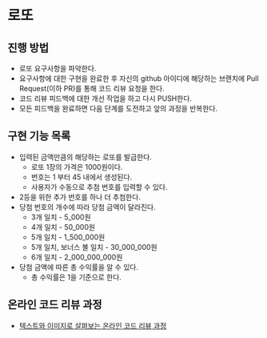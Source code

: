 # 로또
## 진행 방법
* 로또 요구사항을 파악한다.
* 요구사항에 대한 구현을 완료한 후 자신의 github 아이디에 해당하는 브랜치에 Pull Request(이하 PR)를 통해 코드 리뷰 요청을 한다.
* 코드 리뷰 피드백에 대한 개선 작업을 하고 다시 PUSH한다.
* 모든 피드백을 완료하면 다음 단계를 도전하고 앞의 과정을 반복한다.

## 구현 기능 목록
* 입력된 금액만큼의 해당하는 로또를 발급한다.
  * 로또 1장의 가격은 1000원이다.
  * 번호는 1 부터 45 내에서 생성된다.
  * 사용자가 수동으로 추첨 번호를 입력할 수 있다.
* 2등을 위한 추가 번호를 하나 더 추첨한다.  
* 당첨 번호의 개수에 따라 당첨 금액이 달라진다.
  * 3개 일치 - 5_000원
  * 4개 일치 - 50_000원
  * 5개 일치 - 1_500_000원
  * 5개 일치, 보너스 볼 일치 - 30_000_000원  
  * 6개 일치 - 2_000_000_000원
* 당첨 금액에 따른 총 수익률을 알 수 있다.
  * 총 수익률은 1을 기준으로 한다. 
    

## 온라인 코드 리뷰 과정
* [텍스트와 이미지로 살펴보는 온라인 코드 리뷰 과정](https://github.com/next-step/nextstep-docs/tree/master/codereview)